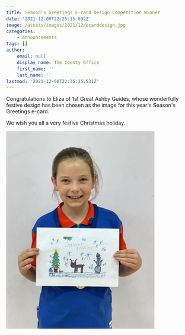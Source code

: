 ```yaml
---
title: Season's Greetings E-card Design Competition Winner
date: '2021-12-08T22:25:15.692Z'
image: /assets/images/2021/12/ecarddesign.jpg
categories:
    - Announcements
tags: []
author:
    email: null
    display_name: The County Office
    first_name: ''
    last_name: ''
lastmod: '2021-12-08T22:35:35.531Z'
---
```


Congratulations to Eliza of 1st Great Ashby Guides, whose wonderfully festive design has been chosen as the image for this year's Season's Greetings e-card. 

We wish you all a very festive Christmas holiday.

![Eliza of 1st Great Ashby Guides with her winning design](/assets/images/2021/12/ecarddesignwinner.jpg)
